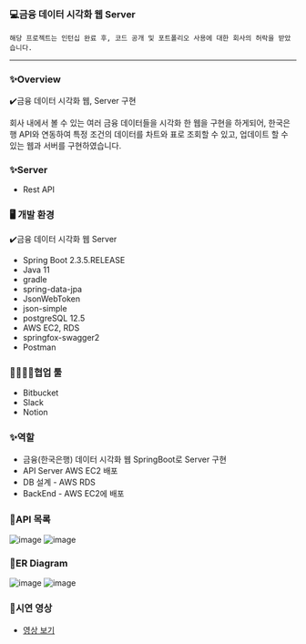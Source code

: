 ### 💻금융 데이터 시각화 웹 Server

`해당 프로젝트는 인턴십 완료 후, 코드 공개 및 포트폴리오 사용에 대한 회사의 허락을 받았습니다.`

---

### ✨Overview

✔️금융 데이터 시각화 웹, Server 구현

회사 내에서 볼 수 있는 여러 금융 데이터들을 시각화 한 웹을 구현을 하게되어, 한국은행 API와 연동하여 특정 조건의 데이터를 차트와 표로 조회할 수 있고, 업데이트 할 수 있는 웹과 서버를 구현하였습니다.

### ✨Server

- Rest API

### 🖥️ 개발 환경

✔️금융 데이터 시각화 웹 Server

- Spring Boot 2.3.5.RELEASE
- Java 11
- gradle
- spring-data-jpa
- JsonWebToken
- json-simple
- postgreSQL 12.5
- AWS EC2, RDS
- springfox-swagger2
- Postman

### 👨‍👩‍👧‍👦협업 툴

- Bitbucket
- Slack
- Notion

### ✨역할
- 금융(한국은행) 데이터 시각화 웹 SpringBoot로 Server 구현
- API Server AWS EC2 배포
- DB 설계 - AWS RDS
- BackEnd - AWS EC2에 배포

### 💭API 목록
![image](https://user-images.githubusercontent.com/31542907/114298748-d1f21b00-9af2-11eb-96ae-a2825718bd3c.png)
![image](https://user-images.githubusercontent.com/31542907/114298754-dcacb000-9af2-11eb-9ae1-60335805f5b6.png)

### 📔ER Diagram
![image](https://user-images.githubusercontent.com/31542907/114298828-39a86600-9af3-11eb-88f5-2d4d424ea3c9.png)
![image](https://user-images.githubusercontent.com/31542907/114298836-4036dd80-9af3-11eb-84ba-deccaa532f46.png)

### 🎥시연 영상
- [영상 보기](https://drive.google.com/file/d/1VWlOacV6I20sT_pwZulMv4orVeQYXdVY/view?usp=sharing)
